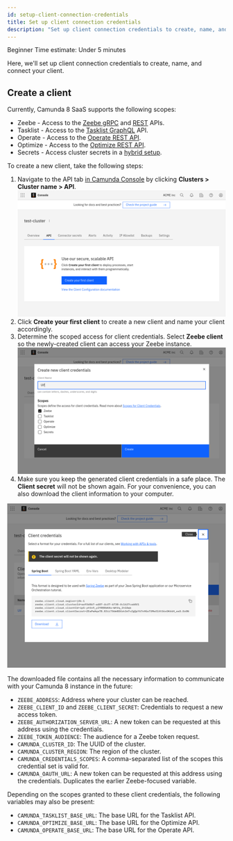 ```yaml
---
id: setup-client-connection-credentials
title: Set up client connection credentials
description: "Set up client connection credentials to create, name, and connect your client."
---
```


<span class="badge badge--beginner">Beginner</span>
<span class="badge badge--medium">Time estimate: Under 5 minutes</span>

Here, we'll set up client connection credentials to create, name, and connect your client.

## Create a client

Currently, Camunda 8 SaaS supports the following scopes:

- Zeebe - Access to the [Zeebe gRPC](/apis-tools/zeebe-api/grpc.md) and [REST](/apis-tools/zeebe-api-rest/zeebe-api-rest-overview.md) APIs.
- Tasklist - Access to the [Tasklist GraphQL](/apis-tools/tasklist-api/tasklist-api-overview.md) API.
- Operate - Access to the [Operate REST API](/apis-tools/operate-api/overview.md).
- Optimize - Access to the [Optimize REST API]($optimize$/apis-tools/optimize-api/overview).
- Secrets - Access cluster secrets in a [hybrid setup](/guides/use-connectors-in-hybrid-mode.md).

To create a new client, take the following steps:

1. Navigate to the API tab [in Camunda Console](https://console.cloud.camunda.io/) by clicking **Clusters > Cluster name > API**.
   ![cluster-details](../components/console/manage-clusters/img/cluster-detail-clients.png)
2. Click **Create your first client** to create a new client and name your client accordingly.
3. Determine the scoped access for client credentials. Select **Zeebe client** so the newly-created client can access your Zeebe instance.
   ![create-client](../components/console/manage-clusters/img/cluster-details-create-client.png)
4. Make sure you keep the generated client credentials in a safe place. The **Client secret** will not be shown again. For your convenience, you can also download the client information to your computer.

![created-client](../components/console/manage-clusters/img/cluster-details-created-client.png)

The downloaded file contains all the necessary information to communicate with your Camunda 8 instance in the future:

- `ZEEBE_ADDRESS`: Address where your cluster can be reached.
- `ZEEBE_CLIENT_ID` and `ZEEBE_CLIENT_SECRET`: Credentials to request a new access token.
- `ZEEBE_AUTHORIZATION_SERVER_URL`: A new token can be requested at this address using the credentials.
- `ZEEBE_TOKEN_AUDIENCE`: The audience for a Zeebe token request.
- `CAMUNDA_CLUSTER_ID`: The UUID of the cluster.
- `CAMUNDA_CLUSTER_REGION`: The region of the cluster.
- `CAMUNDA_CREDENTIALS_SCOPES`: A comma-separated list of the scopes this credential set is valid for.
- `CAMUNDA_OAUTH_URL`: A new token can be requested at this address using the credentials. Duplicates the earlier Zeebe-focused variable.

Depending on the scopes granted to these client credentials, the following variables may also be present:

- `CAMUNDA_TASKLIST_BASE_URL`: The base URL for the Tasklist API.
- `CAMUNDA_OPTIMIZE_BASE_URL`: The base URL for the Optimize API.
- `CAMUNDA_OPERATE_BASE_URL`: The base URL for the Operate API.
